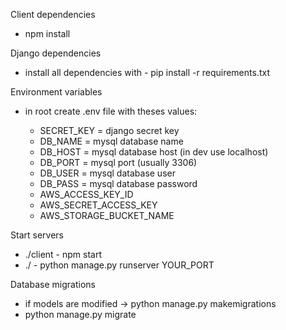 Client dependencies

- npm install

Django dependencies

- install all dependencies with - pip install -r requirements.txt

Environment variables

- in root create .env file with theses values:

  - SECRET_KEY = django secret key
  - DB_NAME = mysql database name
  - DB_HOST = mysql database host (in dev use localhost)
  - DB_PORT = mysql port (usually 3306)
  - DB_USER = mysql database user
  - DB_PASS = mysql database password
  - AWS_ACCESS_KEY_ID
  - AWS_SECRET_ACCESS_KEY
  - AWS_STORAGE_BUCKET_NAME

Start servers

- ./client - npm start
- ./ - python manage.py runserver YOUR_PORT

Database migrations

- if models are modified -> python manage.py makemigrations
- python manage.py migrate
